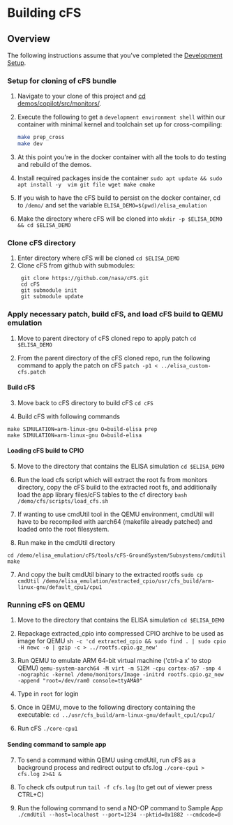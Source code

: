 # Building cFS

## Overview

The following instructions assume that you've completed the [Development Setup](./Development.md).


### Setup for cloning of cFS bundle

1) Navigate to your clone of this project and [cd demos/copilot/src/monitors/](../copilot/src/monitors/).
2) Execute the following to get a `development environment shell` within our container with minimal kernel and toolchain set up for cross-compiling:

   ```bash
   make prep_cross
   make dev
   ```
3) At this point you're in the docker container with all the tools to do testing and rebuild of the demos.
4) Install required packages inside the container `sudo apt update && sudo apt install -y  vim git file wget make cmake` 
5) If you wish to have the cFS build to persist on the docker container, cd to `/demo/` and set the variable `ELISA_DEMO=$(pwd)/elisa_emulation`
6) Make the directory where cFS will be cloned into `mkdir -p $ELISA_DEMO && cd $ELISA_DEMO`

### Clone cFS directory

1) Enter directory where cFS will be cloned `cd $ELISA_DEMO`
2) Clone cFS from github with submodules: 
   ```
    git clone https://github.com/nasa/cFS.git
    cd cFS
    git submodule init
    git submodule update
   ```

### Apply necessary patch, build cFS, and load cFS build to QEMU emulation
1) Move to parent directory of cFS cloned repo to apply patch `cd $ELISA_DEMO`

2) From the parent directory of the cFS cloned repo, run the following command to apply the patch on cFS `patch -p1 < ../elisa_custom-cfs.patch`

#### Build cFS
3) Move back to cFS directory to build cFS `cd cFS`

4) Build cFS with following commands
```
make SIMULATION=arm-linux-gnu O=build-elisa prep
make SIMULATION=arm-linux-gnu O=build-elisa
```

#### Loading cFS build to CPIO
5) Move to the directory that contains the ELISA simulation `cd $ELISA_DEMO`

6) Run the load cfs script which will extract the root fs from monitors directory, copy the cFS build to the extracted root fs, and additionally load the app library files/cFS tables to the cf directory `bash /demo/cfs/scripts/load_cfs.sh`

7) If wanting to use cmdUtil tool in the QEMU environment, cmdUtil will have to be recompiled with aarch64 (makefile already patched) and loaded onto the root filesystem.

8) Run make in the cmdUtil directory
```
cd /demo/elisa_emulation/cFS/tools/cFS-GroundSystem/Subsystems/cmdUtil
make
```

7) And copy the built cmdUtil binary to the extracted rootfs `sudo cp cmdUtil /demo/elisa_emulation/extracted_cpio/usr/cfs_build/arm-linux-gnu/default_cpu1/cpu1`

### Running cFS on QEMU
1) Move to the directory that contains the ELISA simulation `cd $ELISA_DEMO`
2) Repackage extracted_cpio into compressed CPIO archive to be used as image for QEMU `sh -c 'cd extracted_cpio && sudo find . | sudo cpio -H newc -o | gzip -c > ../rootfs.cpio.gz_new'`

3) Run QEMU to emulate ARM 64-bit virtual machine ('ctrl-a x' to stop QEMU) `qemu-system-aarch64 -M virt -m 512M -cpu cortex-a57 -smp 4 -nographic -kernel /demo/monitors/Image -initrd rootfs.cpio.gz_new -append "root=/dev/ram0 console=ttyAMA0"`

4) Type in `root` for login

5) Once in QEMU, move to the following directory containing the executable:
`cd ../usr/cfs_build/arm-linux-gnu/default_cpu1/cpu1/`

6) Run cFS `./core-cpu1`

#### Sending command to sample app

7) To send a command within QEMU using cmdUtil, run cFS as a background process and redirect output to cfs.log `./core-cpu1 > cfs.log 2>&1 &`

8) To check cfs output run `tail -f cfs.log` (to get out of viewer press CTRL+C)

9) Run the following command to send a NO-OP command to Sample App `./cmdUtil --host=localhost --port=1234 --pktid=0x1882 --cmdcode=0`